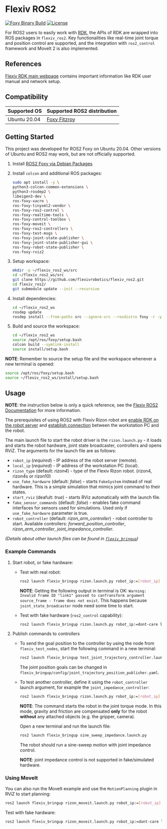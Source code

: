 # Flexiv ROS2

[![Foxy Binary Build](https://github.com/flexivrobotics/flexiv_ros2/actions/workflows/build.yml/badge.svg)](https://github.com/flexivrobotics/flexiv_ros2/actions/workflows/build.yml)
[![License](https://img.shields.io/badge/License-Apache%202.0-blue.svg)](https://opensource.org/licenses/Apache-2.0)

For ROS2 users to easily work with [RDK](https://github.com/flexivrobotics/flexiv_rdk), the APIs of RDK are wrapped into ROS packages in `flexiv_ros2`. Key functionalities like real-time joint torque and position control are supported, and the integration with `ros2_control` framework and MoveIt 2 is also implemented.

## References

[Flexiv RDK main webpage](https://rdk.flexiv.com/) contains important information like RDK user manual and network setup.

## Compatibility

| **Supported OS**          | **Supported ROS2 distribution**                         |
|---------------------------|---------------------------------------------------------|
| Ubuntu 20.04              | [Foxy Fitzroy](https://docs.ros.org/en/foxy/index.html) |

## Getting Started

This project was developed for ROS2 Foxy on Ubuntu 20.04. Other versions of Ubuntu and ROS2 may work, but are not officially supported.

1. Install [ROS2 Foxy via Debian Packages](https://docs.ros.org/en/foxy/Installation/Ubuntu-Install-Debians.html)

2. Install `colcon` and additional ROS packages:

    ```bash
    sudo apt install -y \
    python3-colcon-common-extensions \
    python3-rosdep2 \
    libeigen3-dev \
    ros-foxy-xacro \
    ros-foxy-tinyxml2-vendor \
    ros-foxy-ros2-control \
    ros-foxy-realtime-tools \
    ros-foxy-control-toolbox \
    ros-foxy-moveit \
    ros-foxy-ros2-controllers \
    ros-foxy-test-msgs \
    ros-foxy-joint-state-publisher \
    ros-foxy-joint-state-publisher-gui \
    ros-foxy-robot-state-publisher \
    ros-foxy-rviz2
    ```

3. Setup workspace:

    ```bash
    mkdir -p ~/flexiv_ros2_ws/src
    cd ~/flexiv_ros2_ws/src
    git clone https://github.com/flexivrobotics/flexiv_ros2.git
    cd flexiv_ros2/
    git submodule update --init --recursive
    ```

4. Install dependencies:

    ```bash
    cd ~/flexiv_ros2_ws
    rosdep update
    rosdep install --from-paths src --ignore-src --rosdistro foxy -r -y
    ```

5. Build and source the workspace:

    ```bash
    cd ~/flexiv_ros2_ws
    source /opt/ros/foxy/setup.bash
    colcon build --symlink-install
    source install/setup.bash
    ```

**NOTE**: Remember to source the setup file and the workspace whenever a new terminal is opened:

```bash
source /opt/ros/foxy/setup.bash
source ~/flexiv_ros2_ws/install/setup.bash
```

## Usage

**NOTE**: the instruction below is only a quick reference, see the [Flexiv ROS2 Documentation](https://rdk.flexiv.com/manual/ros2_packages.html) for more information.

The prerequisites of using ROS2 with Flexiv Rizon robot are [enable RDK on the robot server](https://rdk.flexiv.com/manual/getting_started.html#enable-rdk-on-robot-server) and [establish connection](https://rdk.flexiv.com/manual/getting_started.html#establish-connection) between the workstation PC and the robot.

The main launch file to start the robot driver is the `rizon.launch.py` - it loads and starts the robot hardware, joint state broadcaster, controllers and opens RViZ. The arguments for the launch file are as follows:

- `robot_ip` (*required*) - IP address of the robot server (remote).
- `local_ip` (*required*) - IP address of the workstation PC (local).
- `rizon_type` (default: *rizon4*) - type of the Flexiv Rizon robot. (rizon4, rizon4s or rizon10)
- `use_fake_hardware` (default: *false*) - starts `FakeSystem` instead of real hardware. This is a simple simulation that mimics joint command to their states.
- `start_rviz` (deafult: *true*) - starts RViz automatically with the launch file.
- `fake_sensor_commands` (default: *false*) - enables fake command interfaces for sensors used for simulations. Used only if `use_fake_hardware` parameter is true.
- `robot_controller` (default: *rizon_arm_controller*) - robot controller to start. Available controllers: *forward_position_controller*, *rizon_arm_controller*, *joint_impedance_controller*.

*(Details about other launch files can be found in [`flexiv_bringup`](/flexiv_bringup))*

### Example Commands

1. Start robot, or fake hardware:

    - Test with real robot:

        ```bash
        ros2 launch flexiv_bringup rizon.launch.py robot_ip:=[robot_ip] local_ip:=[local_ip]
        ```

        **NOTE**: Getting the following output in terminal is OK: `Warning: Invalid frame ID "link1" passed to canTransform argument source_frame - frame does not exist`. This happens because `joint_state_broadcaster` node need some time to start.

    - Test with fake hardware (`ros2_control` capability):

        ```bash
        ros2 launch flexiv_bringup rizon.launch.py robot_ip:=dont-care local_ip:=dont-care use_fake_hardware:=true
        ```

2. Publish commands to controllers

   - To send the goal position to the controller by using the node from `flexiv_test_nodes`, start the following command in a new terminal:

        ```bash
        ros2 launch flexiv_bringup test_joint_trajectory_controller.launch.py
        ```

        The joint position goals can be changed in `flexiv_bringup/config/joint_trajectory_position_publisher.yaml`.

   - To test another controller, define it using the `robot_controller` launch argument, for example the `joint_impedance_controller`:

        ```bash
        ros2 launch flexiv_bringup rizon.launch.py robot_ip:=[robot_ip] local_ip:=[local_ip] robot_controller:=joint_impedance_controller
        ```

        **NOTE**: The command starts the robot in the joint torque mode. In this mode, gravity and friction are compensated **only** for the robot **without** any attached objects (e.g. the gripper, camera).

        Open a new terminal and run the launch file:

        ```bash
        ros2 launch flexiv_bringup sine_sweep_impedance.launch.py
        ```

        The robot should run a sine-sweep motion with joint impedance control.

        **NOTE**: joint impedance control is not supported in fake/simulated hardware.

### Using MoveIt

You can also run the MoveIt example and use the `MotionPlanning` plugin in RViZ to start planning:

```bash
ros2 launch flexiv_bringup rizon_moveit.launch.py robot_ip:=[robot_ip] local_ip:=[local_ip]
```

Test with fake hardware:

```bash
ros2 launch flexiv_bringup rizon_moveit.launch.py robot_ip:=dont-care local_ip:=dont-care use_fake_hardware:=true
```
